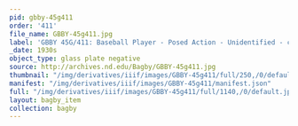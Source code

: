 ```yaml
---
pid: gbby-45g411
order: '411'
file_name: GBBY-45g411.jpg
label: 'GBBY 45G/411: Baseball Player - Posed Action - Unidentified - c1930s'
_date: 1930s
object_type: glass plate negative
source: http://archives.nd.edu/Bagby/GBBY-45g411.jpg
thumbnail: "/img/derivatives/iiif/images/GBBY-45g411/full/250,/0/default.jpg"
manifest: "/img/derivatives/iiif/images/GBBY-45g411/manifest.json"
full: "/img/derivatives/iiif/images/GBBY-45g411/full/1140,/0/default.jpg"
layout: bagby_item
collection: bagby
---
```

